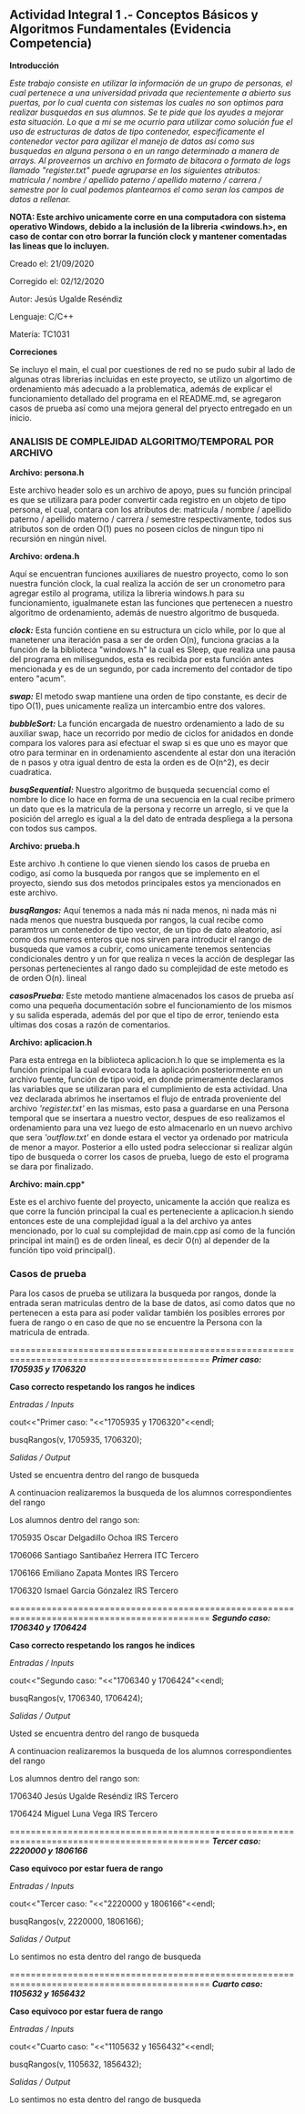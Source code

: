 ## Actividad Integral 1 .- Conceptos Básicos y Algoritmos Fundamentales (Evidencia Competencia) ##

**Introducción**

*Este trabajo consiste en utilizar la información de un grupo de personas, el cual pertenece a una universidad privada que recientemente a abierto sus puertas, por lo cual cuenta con sistemas los cuales no son optimos para realizar busquedas en sus alumnos. Se te pide que los ayudes a mejorar esta situación.
Lo que a mi se me ocurrio para utilizar como solución fue el uso de estructuras de datos de tipo contenedor, especificamente el contenedor vector para agilizar el manejo de datos así como sus busquedas en alguna persona o en un rango determinado a manera de arrays.
Al proveernos un archivo en formato de bitacora o formato de logs llamado "register.txt" puede agruparse en los siguientes atributos: matricula / nombre / apellido paterno / apellido materno / carrera / semestre por lo cual podemos plantearnos el como seran los campos de datos a rellenar.*


**NOTA: Este archivo unicamente corre en una computadora con sistema operativo Windows, debido a la inclusión de la libreria <windows.h>, en caso de contar con otro borrar la función clock y mantener comentadas las lineas que lo incluyen.**

Creado el: 21/09/2020

Corregido el: 02/12/2020

Autor: Jesús Ugalde Reséndiz

Lenguaje: C/C++

Matería: TC1031

**Correciones**

Se incluyo el main, el cual por cuestiones de red no se pudo subir al lado de algunas otras librerias incluidas en este proyecto, se utilizo un algortimo de ordenamiento más adecuado a la problematica, además de explicar el funcionamiento detallado del programa en el README.md, se agregaron casos de prueba así como una mejora general del pryecto entregado en un inicio.

### **ANALISIS DE COMPLEJIDAD ALGORITMO/TEMPORAL POR ARCHIVO** ###

**Archivo: persona.h**

Este archivo header solo es un archivo de apoyo, pues su función principal es que se utilizara para poder convertir cada registro en un objeto de tipo persona, el cual, contara con los atributos de: matricula / nombre / apellido paterno / apellido materno / carrera / semestre respectivamente, todos sus atributos son de orden O(1) pues no poseen ciclos de ningun tipo ni recursión en ningún nivel.

**Archivo: ordena.h**

Aquí se encuentran funciones auxiliares de nuestro proyecto, como lo son nuestra función clock, la cual realiza la acción de ser un cronometro para agregar estilo al programa, utiliza la libreria windows.h para su funcionamiento, igualmanete estan las funciones que pertenecen a nuestro algoritmo de ordenamiento, además de nuestro algoritmo de busqueda.

***clock:*** Esta función contiene en su estructura un ciclo while, por lo que al manetener una iteración pasa a ser de orden O(n), funciona gracias a la función de la biblioteca "windows.h" la cual es Sleep, que realiza una pausa del programa en milisegundos, esta es recibida por esta función antes mencionada y es de un segundo, por cada incremento del contador de tipo entero "acum".

***swap:*** El metodo swap mantiene una orden de tipo constante, es decir de tipo O(1), pues unicamente realiza un intercambio entre dos valores.

***bubbleSort:*** La función encargada de nuestro ordenamiento a lado de su auxiliar swap, hace un recorrido por medio de ciclos for anidados en donde compara los valores para así efectuar el swap si es que uno es mayor que otro para terminar en in ordenamiento ascendente al estar don una iteración de n pasos y otra igual dentro de esta la orden es de O(n^2), es decir cuadratica.

***busqSequential:*** Nuestro algoritmo de busqueda secuencial como el nombre lo dice lo hace en forma de una secuencia en la cual recibe primero un dato que es la matricula de la persona y recorre un arreglo, si ve que la posición del arreglo es igual a la del dato de entrada despliega a la persona con todos sus campos.

**Archivo: prueba.h**

Este archivo .h contiene lo que vienen siendo los casos de prueba en codigo, así como la busqueda por rangos que se implemento en el proyecto, siendo sus dos metodos principales estos ya mencionados en este archivo.

***busqRangos:*** Aquí tenemos a nada más ni nada menos, ni nada más ni nada menos que nuestra busqueda por rangos, la cual recibe como paramtros un contenedor de tipo vector, de un tipo de dato aleatorio, así como dos numeros enteros que nos sirven para introducir el rango de busqueda que vamos a cubrir, como unicamente tenemos sentencias condicionales dentro y un for que realiza n veces la acción de desplegar las personas pertenecientes al rango dado su complejidad de este metodo es de orden O(n). lineal

***casosPrueba:*** Este metodo mantiene almacenados los casos de prueba así como una pequeña documentación sobre el funcionamiento de los mismos y su salida esperada, además del por que el tipo de error, teniendo esta ultimas dos cosas a razón de comentarios.

**Archivo: aplicacion.h**

Para esta entrega en la biblioteca aplicacion.h lo que se implementa es la función principal la cual evocara toda la aplicación posteriormente en un archivo fuente, función de tipo void, en donde primeramente declaramos las variables que se utilizaran para el cumplimiento de esta actividad. Una vez declarada abrimos he insertamos el flujo de entrada proveniente del archivo *'register.txt'* en las mismas, esto pasa a guardarse en una Persona temporal que se insertara a nuestro vector, despues de eso realizamos el ordenamiento para una vez luego de esto almacenarlo en un nuevo archivo que sera *'outflow.txt'* en donde estara el vector ya ordenado por matricula de menor a mayor. Posterior a ello usted podra seleccionar si realizar algún tipo de busqueda o correr los casos de prueba, luego de esto el programa se dara por finalizado.

**Archivo: main.cpp***

Este es el archivo fuente del proyecto, unicamente la acción que realiza es que corre la función principal la cual es perteneciente a aplicacion.h siendo entonces este de una complejidad igual a la del archivo ya antes mencionado, por lo cual su complejidad de main.cpp así como de la función principal int main() es de orden lineal, es decir O(n) al depender de la función tipo void principal().

### Casos de prueba ###

Para los casos de prueba se utilizara la busqueda por rangos, donde la entrada seran matriculas dentro de la base de datos, así como datos que no pertenecen a esta para así poder validar también los posibles errores por fuera de rango o en caso de que no se encuentre la Persona con la matricula de entrada.

============================================================================================
***Primer caso: 1705935 y 1706320***

**Caso correcto respetando los rangos he indices**

*Entradas / Inputs*

cout<<"Primer caso: "<<"1705935 y 1706320"<<endl;

busqRangos(v, 1705935, 1706320);

  
*Salidas / Output*

Usted se encuentra dentro del rango de busqueda

A continuacion realizaremos la busqueda de los alumnos correspondientes del rango

Los alumnos dentro del rango son:

1705935 Oscar Delgadillo Ochoa IRS Tercero

1706066 Santiago Santibañez Herrera ITC Tercero

1706166 Emiliano Zapata Montes IRS Tercero

1706320 Ismael Garcia Gónzalez IRS Tercero

============================================================================================
***Segundo caso: 1706340 y 1706424***

**Caso correcto respetando los rangos he indices**

*Entradas / Inputs*

cout<<"Segundo caso: "<<"1706340 y 1706424"<<endl;

busqRangos(v, 1706340, 1706424);


*Salidas / Output*

Usted se encuentra dentro del rango de busqueda

A continuacion realizaremos la busqueda de los alumnos correspondientes del rango

Los alumnos dentro del rango son:

1706340 Jesús Ugalde Reséndiz IRS Tercero

1706424 Miguel Luna Vega IRS Tercero

============================================================================================
***Tercer caso: 2220000 y 1806166***

**Caso equivoco por estar fuera de rango**

*Entradas / Inputs*

cout<<"Tercer caso: "<<"2220000 y 1806166"<<endl;

busqRangos(v, 2220000, 1806166);


*Salidas / Output*

Lo sentimos no esta dentro del rango de busqueda

============================================================================================
***Cuarto caso: 1105632 y 1656432***

**Caso equivoco por estar fuera de rango**

*Entradas / Inputs*

cout<<"Cuarto caso: "<<"1105632 y 1656432"<<endl;

busqRangos(v, 1105632, 1856432);


*Salidas / Output*

Lo sentimos no esta dentro del rango de busqueda
